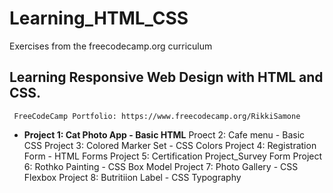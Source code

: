 # Learning_HTML_CSS
Exercises from the freecodecamp.org curriculum
   ## Learning Responsive Web Design with HTML and CSS. 
     FreeCodeCamp Portfolio: https://www.freecodecamp.org/RikkiSamone 


- **Project 1: Cat Photo App - Basic HTML**
Proect 2: Cafe menu - Basic CSS
Project 3: Colored Marker Set - CSS Colors
Project 4: Registration Form - HTML Forms
Project 5: Certification Project_Survey Form
Project 6: Rothko Painting - CSS Box Model
Project 7: Photo Gallery - CSS Flexbox
Project 8: Butritiion Label - CSS Typography
